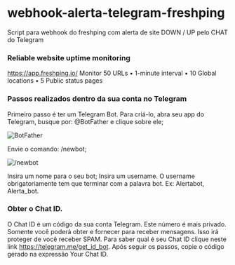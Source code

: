 # webhook-alerta-telegram-freshping
Script para webhook do freshping com alerta de site DOWN / UP pelo CHAT do Telegram

### Reliable website uptime monitoring
 https://app.freshping.io/ Monitor 50 URLs • 1-minute interval • 10 Global locations • 5 Public status pages

### Passos realizados dentro da sua conta no Telegram

Primeiro passo é ter um Telegram Bot. Para criá-lo, abra seu app do Telegram, busque por: @BotFather e clique sobre ele;

![BotFather](https://user-images.githubusercontent.com/4303089/77696354-fe8cd080-6f8b-11ea-8cf1-2b72f5a50696.png)

Envie o comando: /newbot;

![/newbot](https://user-images.githubusercontent.com/4303089/77696462-31cf5f80-6f8c-11ea-8aac-ed6f2af21e59.png)

Insira um nome para o seu bot;
Insira um username. O username obrigatoriamente tem que terminar com a palavra bot. Ex: Alertabot, Alerta_bot.

### Obter o Chat ID.

O Chat ID é um código da sua conta Telegram. Este número é mais privado. Somente você poderá obter e fornecer para receber mensagens. Isso irá proteger de você receber SPAM. Para saber qual é seu Chat ID clique neste link https://telegram.me/get_id_bot. Após seguir os passos, copie o código gerado na expressão Your Chat ID.
